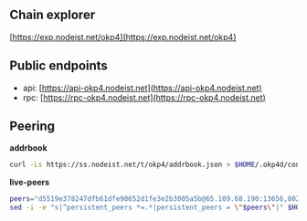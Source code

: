 ## Chain explorer
[https://exp.nodeist.net/okp4](https://exp.nodeist.net/okp4)

## Public endpoints

* api: [https://api-okp4.nodeist.net](https://api-okp4.nodeist.net)
* rpc: [https://rpc-okp4.nodeist.net](https://rpc-okp4.nodeist.net)

## Peering

**addrbook**
```bash
curl -Ls https://ss.nodeist.net/t/okp4/addrbook.json > $HOME/.okp4d/config/addrbook.json
```

**live-peers**
```bash
peers="d5519e378247dfb61dfe90652d1fe3e2b3005a5b@65.109.68.190:13656,8028015d1c6828a0b734f3b108f0853b0e19305e@157.90.176.184:26656,8cdeb85dada114c959c36bb59ce258c65ae3a09c@88.198.242.163:36656,42fbb917fca6787bc3ab774865f4bb1ef950f114@65.108.226.26:30656,78d923333e39e747c6a7fbfcc822ec6279990556@91.211.251.232:28656,d1c1b729eff9afe7dfd371f190df6282c82ccfad@65.109.89.5:31656,874373b78d2cd50e716aa464bf407581d9305655@94.250.201.130:27656"
sed -i -e "s|^persistent_peers *=.*|persistent_peers = \"$peers\"|" $HOME/.okp4d/config/config.toml
```
